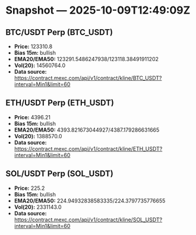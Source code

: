 # Snapshot — 2025-10-09T12:49:09Z

## BTC/USDT Perp (BTC_USDT)
- **Price:** 123310.8
- **Bias 15m:** bullish
- **EMA20/EMA50:** 123291.5486247938/123118.38491911202
- **Vol(20):** 14560764.0
- **Data source:** https://contract.mexc.com/api/v1/contract/kline/BTC_USDT?interval=Min1&limit=60

## ETH/USDT Perp (ETH_USDT)
- **Price:** 4396.21
- **Bias 15m:** bullish
- **EMA20/EMA50:** 4393.821673044927/4387.179286631665
- **Vol(20):** 1388570.0
- **Data source:** https://contract.mexc.com/api/v1/contract/kline/ETH_USDT?interval=Min1&limit=60

## SOL/USDT Perp (SOL_USDT)
- **Price:** 225.2
- **Bias 15m:** bullish
- **EMA20/EMA50:** 224.94932838583335/224.3797735776655
- **Vol(20):** 2331143.0
- **Data source:** https://contract.mexc.com/api/v1/contract/kline/SOL_USDT?interval=Min1&limit=60
